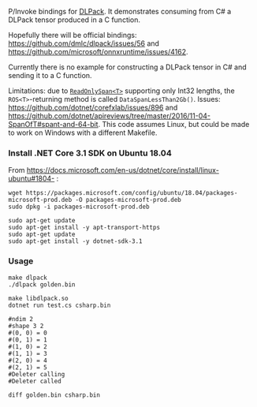 P/Invoke bindings for [DLPack](http://github.com/dmlc/dlpack). It demonstrates consuming from C# a DLPack tensor produced in a C function.

Hopefully there will be official bindings: https://github.com/dmlc/dlpack/issues/56 and https://github.com/microsoft/onnxruntime/issues/4162.

Currently there is no example for constructing a DLPack tensor in C# and sending it to a C function.

Limitations: due to [`ReadOnlySpan<T>`](https://docs.microsoft.com/en-us/dotnet/api/system.readonlyspan-1.-ctor?view=netcore-3.1#System_ReadOnlySpan_1__ctor_System_Void__System_Int32_) supporting only Int32 lengths, the `ROS<T>`-returning method is called `DataSpanLessThan2Gb()`. Issues: https://github.com/dotnet/corefxlab/issues/896 and https://github.com/dotnet/apireviews/tree/master/2016/11-04-SpanOfT#spant-and-64-bit. This code assumes Linux, but could be made to work on Windows with a different Makefile.

### Install .NET Core 3.1 SDK on Ubuntu 18.04
From https://docs.microsoft.com/en-us/dotnet/core/install/linux-ubuntu#1804- :
```shell
wget https://packages.microsoft.com/config/ubuntu/18.04/packages-microsoft-prod.deb -O packages-microsoft-prod.deb
sudo dpkg -i packages-microsoft-prod.deb

sudo apt-get update
sudo apt-get install -y apt-transport-https
sudo apt-get update 
sudo apt-get install -y dotnet-sdk-3.1
```

### Usage
```shell
make dlpack
./dlpack golden.bin

make libdlpack.so
dotnet run test.cs csharp.bin

#ndim 2
#shape 3 2
#(0, 0) = 0
#(0, 1) = 1
#(1, 0) = 2
#(1, 1) = 3
#(2, 0) = 4
#(2, 1) = 5
#Deleter calling
#Deleter called

diff golden.bin csharp.bin
```
